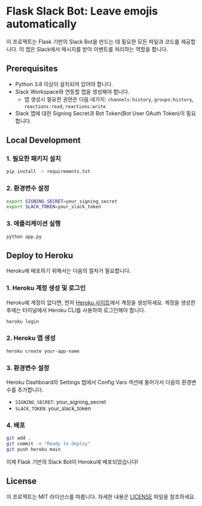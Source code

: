 # Flask Slack Bot: Leave emojis automatically

이 프로젝트는 Flask 기반의 Slack Bot을 만드는 데 필요한 모든 파일과 코드를 제공합니다. 이 앱은 Slack에서 메시지를 받아 이벤트를 처리하는 역할을 합니다.

## Prerequisites

- Python 3.8 이상이 설치되어 있어야 합니다.
- Slack Workspace와 연동할 앱을 생성해야 합니다.
    - 앱 생성시 필요한 권한은 다음 네가지: `channels:history`, `groups:history`, `reactions:read`, `reactions:write`
- Slack 앱에 대한 Signing Secret과 Bot Token(Bot User OAuth Token)이 필요합니다.

## Local Development

### 1. 필요한 패키지 설치

```bash
pip install -r requirements.txt
```

### 2. 환경변수 설정

```bash
export SIGNING_SECRET=your_signing_secret
export SLACK_TOKEN=your_slack_token
```

### 3. 애플리케이션 실행

```bash
python app.py
```

## Deploy to Heroku

Heroku에 배포하기 위해서는 다음의 절차가 필요합니다.

### 1. Heroku 계정 생성 및 로그인

Heroku에 계정이 없다면, 먼저 [Heroku 사이트](https://www.heroku.com/)에서 계정을 생성하세요. 계정을 생성한 후에는 터미널에서 Heroku CLI를 사용하여 로그인해야 합니다.

```bash
heroku login
```

### 2. Heroku 앱 생성

```bash
heroku create your-app-name
```

### 3. 환경변수 설정

Heroku Dashboard의 Settings 탭에서 Config Vars 섹션에 들어가서 다음의 환경변수를 추가합니다.

- `SIGNING_SECRET`: your_signing_secret
- `SLACK_TOKEN`: your_slack_token

### 4. 배포

```bash
git add .
git commit -m "Ready to deploy"
git push heroku main
```

이제 Flask 기반의 Slack Bot이 Heroku에 배포되었습니다! 

## License

이 프로젝트는 MIT 라이선스를 따릅니다. 자세한 내용은 [LICENSE](LICENSE) 파일을 참조하세요.